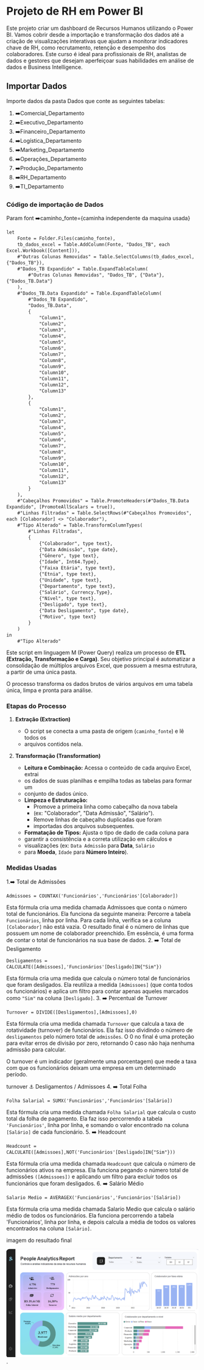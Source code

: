 # Projeto de RH em Power BI

Este projeto criar um dashboard de Recursos Humanos utilizando o Power BI.
Vamos cobrir desde a importação e transformação dos dados até a criação de
visualizações interativas que ajudam a monitorar indicadores chave de RH,
como recrutamento, retenção e desempenho dos colaboradores. Este curso é ideal
para profissionais de RH, analistas de dados e gestores que desejam aperfeiçoar
suas habilidades em análise de dados e Business Intelligence.

## Importar Dados

Importe dados da pasta Dados que conte as seguintes tabelas:

1. :arrow_right:Comercial_Departamento
2. :arrow_right:Executivo_Departamento
3. :arrow_right:Financeiro_Departamento
4. :arrow_right:Logística_Departamento
5. :arrow_right:Marketing_Departamento
6. :arrow_right:Operações_Departamento
7. :arrow_right:Produção_Departamento
8. :arrow_right:RH_Departamento
9. :arrow_right:TI_Departamento

### Código de importação de Dados

Param font :arrow_right:caminho_fonte={caminha independente da maquina usada}

```powerquery
let
    Fonte = Folder.Files(caminho_fonte),
    tb_dados_excel = Table.AddColumn(Fonte, "Dados_TB", each Excel.Workbook([Content])),
    #"Outras Colunas Removidas" = Table.SelectColumns(tb_dados_excel, {"Dados_TB"}),
    #"Dados_TB Expandido" = Table.ExpandTableColumn(
        #"Outras Colunas Removidas", "Dados_TB", {"Data"}, {"Dados_TB.Data"}
    ),
    #"Dados_TB.Data Expandido" = Table.ExpandTableColumn(
        #"Dados_TB Expandido",
        "Dados_TB.Data",
        {
            "Column1",
            "Column2",
            "Column3",
            "Column4",
            "Column5",
            "Column6",
            "Column7",
            "Column8",
            "Column9",
            "Column10",
            "Column11",
            "Column12",
            "Column13"
        },
        {
            "Column1",
            "Column2",
            "Column3",
            "Column4",
            "Column5",
            "Column6",
            "Column7",
            "Column8",
            "Column9",
            "Column10",
            "Column11",
            "Column12",
            "Column13"
        }
    ),
    #"Cabeçalhos Promovidos" = Table.PromoteHeaders(#"Dados_TB.Data Expandido", [PromoteAllScalars = true]),
    #"Linhas Filtradas" = Table.SelectRows(#"Cabeçalhos Promovidos", each [Colaborador] <> "Colaborador"),
    #"Tipo Alterado" = Table.TransformColumnTypes(
        #"Linhas Filtradas",
        {
            {"Colaborador", type text},
            {"Data Admissão", type date},
            {"Gênero", type text},
            {"Idade", Int64.Type},
            {"Faixa Etária", type text},
            {"Etnia", type text},
            {"Unidade", type text},
            {"Departamento", type text},
            {"Salário", Currency.Type},
            {"Nível", type text},
            {"Desligado", type text},
            {"Data Desligamento", type date},
            {"Motivo", type text}
        }
    )
in
    #"Tipo Alterado"
```

Este script em linguagem M (Power Query) realiza um processo de **ETL
(Extração, Transformação e Carga)**.
Seu objetivo principal é automatizar a consolidação de múltiplos arquivos Excel,
que possuem a mesma estrutura, a partir de uma única pasta.

O processo transforma os dados brutos de vários arquivos em uma tabela única,
limpa e pronta para análise.

### Etapas do Processo

1. **Extração (Extraction)**
    * O script se conecta a uma pasta de origem (`caminho_fonte`) e lê todos os
    * arquivos contidos nela.

2. **Transformação (Transformation)**
    * **Leitura e Combinação:** Acessa o conteúdo de cada arquivo Excel, extrai
    * os dados de suas planilhas e empilha todas as tabelas para formar um
    * conjunto de dados único.
    * **Limpeza e Estruturação:**
        * Promove a primeira linha como cabeçalho da nova tabela
        * (ex: "Colaborador", "Data Admissão", "Salário").
        * Remove linhas de cabeçalho duplicadas que foram
        * importadas dos arquivos subsequentes.
    * **Formatação de Tipos:** Ajusta o tipo de dado de cada coluna para
    * garantir a consistência e a correta utilização em cálculos e
    * visualizações (ex: `Data Admissão` para **Data**, `Salário`
    * para **Moeda**, `Idade` para **Número Inteiro**).
  
### Medidas Usadas

1.:arrow_right: Total de Admissões

```dax
Admissoes = COUNTAX('Funcionários','Funcionários'[Colaborador])

```

Esta fórmula cria uma medida chamada Admissoes que conta o número total de
funcionários.
Ela funciona da seguinte maneira:
Percorre a tabela `Funcionários`, linha por linha.
Para cada linha, verifica se a coluna `[Colaborador]` não está vazia.
O resultado final é o número de linhas que possuem um nome de colaborador
preenchido.
Em essência, é uma forma de contar o total de funcionários na sua base de dados.
2. :arrow_right: Total de Desligamento

```dax
Desligamentos = CALCULATE([Admissoes],'Funcionários'[Desligado]IN{"Sim"})
```

Esta fórmula cria uma medida que calcula o número total de funcionários que
foram desligados.
Ela reutiliza a medida `[Admissoes]` (que conta todos os funcionários) e
aplica um filtro para contar apenas aqueles marcados como `"Sim"` na coluna
`[Desligado]`.
3. :arrow_right: Percentual de Turnover

```dax
Turnover = DIVIDE([Desligamentos],[Admissoes],0)
```

Esta fórmula cria uma medida chamada `Turnover` que calcula a taxa de
rotatividade (turnover) de funcionários.
Ela faz isso dividindo o número de `desligamentos` pelo número total de
`admissões`.
O 0 no final é uma proteção para evitar erros de divisão por zero,
retornando 0 caso não haja nenhuma admissão para calcular.

O turnover é um indicador (geralmente uma porcentagem) que mede a taxa com que
os funcionários deixam uma empresa em um determinado período.

turnover ⚓  Desligamentos / Admissoes
4. :arrow_right: Total Folha

```dax
Folha Salarial = SUMX('Funcionários','Funcionários'[Salário])
```

Esta fórmula cria uma medida chamada `Folha Salarial` que calcula o custo
total da folha de pagamento.
Ela faz isso percorrendo a tabela `'Funcionários'`, linha por linha, e somando o
valor encontrado na coluna `[Salário]` de cada funcionário.
5. :arrow_right: Headcount

```dax
Headcount = CALCULATE([Admissoes],NOT('Funcionários'[Desligado]IN{"Sim"}))

```

Esta fórmula cria uma medida chamada `Headcount` que calcula o número de
funcionários ativos na empresa.
Ela funciona pegando o número total de admissões `([Admissoes])` e aplicando um
filtro para excluir todos os funcionários que foram desligados.
6. :arrow_right: Salário Médio

```dax
Salario Medio = AVERAGEX('Funcionários','Funcionários'[Salário])
```

Esta fórmula cria uma medida chamada Salario Medio que calcula o salário médio
de todos os funcionários.
Ela funciona percorrendo a tabela 'Funcionários', linha por linha, e depois
 calcula a média de todos os valores encontrados na coluna `[Salário]`.

imagem do resultado final

 ![alt text](image.png).
